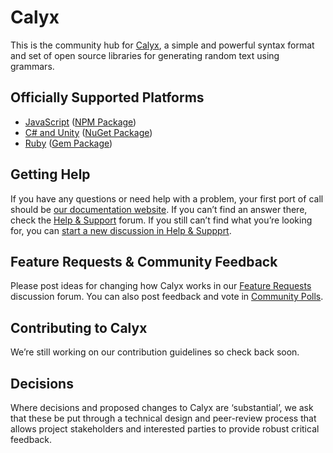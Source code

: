 # Calyx

This is the community hub for [Calyx](https://calyx.fictiveworks.org), a simple and powerful syntax format and set of open source libraries for generating random text using grammars.

## Officially Supported Platforms

- [JavaScript](/fictiveworks/calyx-js) ([NPM Package](https://npmjs.com/package/calyx))
- [C# and Unity](/fictiveworks/CalyxSharp) ([NuGet Package](https://www.nuget.org/packages/Calyx))
- [Ruby](/maetl/calyx) ([Gem Package](https://rubygems.org/gems/calyx))

## Getting Help

If you have any questions or need help with a problem, your first port of call should be [our documentation website](https://calyx.fictiveworks.org). If you can’t find an answer there, check the [Help & Support](https://github.com/fictiveworks/calyx/discussions/categories/help-support) forum. If you still can’t find what you’re looking for, you can [start a new discussion in Help & Suppprt](https://github.com/fictiveworks/calyx/discussions/new?category=help-support).

## Feature Requests & Community Feedback

Please post ideas for changing how Calyx works in our [Feature Requests](https://github.com/fictiveworks/calyx/discussions/categories/feature-requests) discussion forum. You can also post feedback and vote in [Community Polls](https://github.com/fictiveworks/calyx/discussions/categories/community-polls).

## Contributing to Calyx

We’re still working on our contribution guidelines so check back soon.

## Decisions

Where decisions and proposed changes to Calyx are ‘substantial’, we ask that these be put through a technical design and peer-review process that allows project stakeholders and interested parties to provide robust critical feedback.

